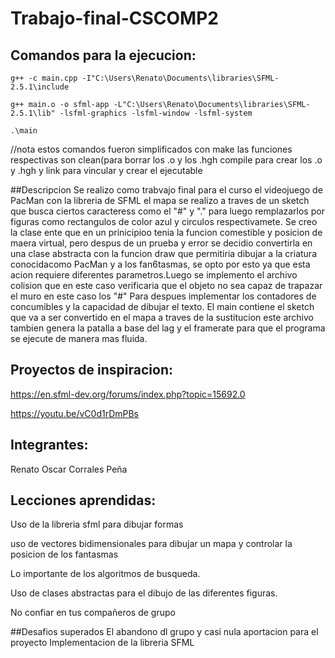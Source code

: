 # Trabajo-final-CSCOMP2
## Comandos para la ejecucion:

   ``g++ -c main.cpp -I"C:\Users\Renato\Documents\libraries\SFML-2.5.1\include ``
   
   
   ``g++ main.o -o sfml-app -L"C:\Users\Renato\Documents\libraries\SFML-2.5.1\lib" -lsfml-graphics -lsfml-window -lsfml-system  ``
   
   
   ``.\main ``
   
   
//nota estos comandos fueron simplificados con make las funciones respectivas son clean(para borrar los .o y los .hgh compile para crear los .o y .hgh y link para vincular y crear el ejecutable

##Descripcion
Se realizo como trabvajo final para el curso el videojuego de PacMan con la libreria de SFML el mapa se realizo a traves de un sketch que busca ciertos caracteress como el "#" y "." para luego remplazarlos por figuras como rectangulos de color azul y circulos respectivamete. Se creo la clase ente que en un prinicipioo tenia la funcion comestible y posicion de maera virtual, pero despus de un prueba y error se decidio convertirla en una clase abstracta con la funcion draw que permitiria dibujar a la criatura conocidacomo PacMan y a los fan6tasmas, se opto por esto ya que esta acion requiere diferentes parametros.Luego se implemento el archivo colision que en este caso verificaria que el objeto no sea capaz de trapazar el muro en este caso los "#" Para despues implementar los contadores de concumibles y la capacidad de dibujar el texto. El main contiene el sketch que va a ser convertido en el mapa a traves de la sustitucion este archivo tambien genera la patalla a base del lag y el framerate para que el programa se ejecute de manera mas fluida.

## Proyectos de inspiracion:

https://en.sfml-dev.org/forums/index.php?topic=15692.0

https://youtu.be/vC0d1rDmPBs

## Integrantes:

Renato Oscar Corrales Peña

## Lecciones aprendidas:

Uso de la libreria sfml para dibujar formas

uso de vectores bidimensionales para dibujar un mapa y controlar la posicion de los fantasmas

Lo importante de los algoritmos de busqueda.

Uso de clases abstractas para el dibujo de las diferentes figuras. 

No confiar en tus compañeros de grupo

##Desafios superados
El abandono dl grupo y casi nula aportacion para el proyecto
Implementacion de la libreria SFML
